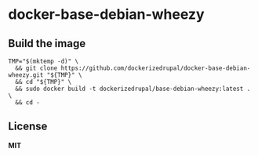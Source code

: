 # docker-base-debian-wheezy

## Build the image

    TMP="$(mktemp -d)" \
      && git clone https://github.com/dockerizedrupal/docker-base-debian-wheezy.git "${TMP}" \
      && cd "${TMP}" \
      && sudo docker build -t dockerizedrupal/base-debian-wheezy:latest . \
      && cd -

## License

**MIT**
